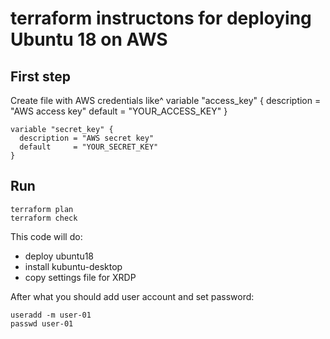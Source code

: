 # terraform instructons for deploying Ubuntu 18 on AWS

## First step


Create file with AWS credentials like^
    variable "access_key" {
      description = "AWS access key"
      default     = "YOUR_ACCESS_KEY"
    }

    variable "secret_key" {
      description = "AWS secret key"
      default     = "YOUR_SECRET_KEY"
    }


## Run

    terraform plan
    terraform check

This code will do:
  - deploy ubuntu18
  - install kubuntu-desktop
  - copy settings file for XRDP

After what you should add user account and set password:

    useradd -m user-01
    passwd user-01
